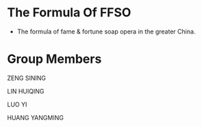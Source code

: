 # The Formula Of FFSO

* The formula of fame & fortune soap opera in the greater China.


Group Members
====

ZENG SINING 

LIN HUIQING

LUO YI

HUANG YANGMING
